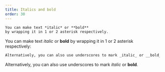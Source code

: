 ```yaml
---
title: Italics and bold
order: 30
---
```


```md
You can make text *italic* or **bold** 
by wrapping it in 1 or 2 asterisk respectively.
```

You can make text _italic_ or **bold** by wrapping it in 1 or 2 asterisk respectively:

```md
Alternatively, you can also use underscores to mark _italic_ or __bold__.
```

Alternatively, you can also use underscores to mark _italic_ or **bold**.
